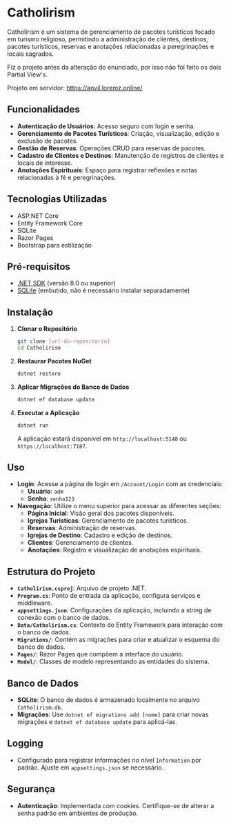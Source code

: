 # Catholirism

Catholirism é um sistema de gerenciamento de pacotes turísticos focado em turismo religioso, permitindo a administração de clientes, destinos, pacotes turísticos, reservas e anotações relacionadas a peregrinações e locais sagrados.

Fiz o projeto antes da alteração do enunciado, por isso não foi feito os dois Partial View's.

Projeto em servidor: https://anvil.loremz.online/

## Funcionalidades

- **Autenticação de Usuários**: Acesso seguro com login e senha.
- **Gerenciamento de Pacotes Turísticos**: Criação, visualização, edição e exclusão de pacotes.
- **Gestão de Reservas**: Operações CRUD para reservas de pacotes.
- **Cadastro de Clientes e Destinos**: Manutenção de registros de clientes e locais de interesse.
- **Anotações Espirituais**: Espaço para registrar reflexões e notas relacionadas à fé e peregrinações.

## Tecnologias Utilizadas

- ASP.NET Core
- Entity Framework Core
- SQLite
- Razor Pages
- Bootstrap para estilização

## Pré-requisitos

- [.NET SDK](https://dotnet.microsoft.com/download) (versão 8.0 ou superior)
- [SQLite](https://www.sqlite.org/download.html) (embutido, não é necessário instalar separadamente)

## Instalação

1. **Clonar o Repositório**
   ```bash
   git clone [url-do-repositorio]
   cd Catholirism
   ```

2. **Restaurar Pacotes NuGet**
   ```bash
   dotnet restore
   ```

3. **Aplicar Migrações do Banco de Dados**
   ```bash
   dotnet ef database update
   ```

4. **Executar a Aplicação**
   ```bash
   dotnet run
   ```

   A aplicação estará disponível em `http://localhost:5140` ou `https://localhost:7187`.

## Uso

- **Login**: Acesse a página de login em `/Account/Login` com as credenciais:
  - **Usuário**: `adm`
  - **Senha**: `senha123`
- **Navegação**: Utilize o menu superior para acessar as diferentes seções:
  - **Página Inicial**: Visão geral dos pacotes disponíveis.
  - **Igrejas Turísticas**: Gerenciamento de pacotes turísticos.
  - **Reservas**: Administração de reservas.
  - **Igrejas de Destino**: Cadastro e edição de destinos.
  - **Clientes**: Gerenciamento de clientes.
  - **Anotações**: Registro e visualização de anotações espirituais.

## Estrutura do Projeto

- **`Catholirism.csproj`**: Arquivo de projeto .NET.
- **`Program.cs`**: Ponto de entrada da aplicação, configura serviços e middleware.
- **`appsettings.json`**: Configurações da aplicação, incluindo a string de conexão com o banco de dados.
- **`Data/Catholirism.cs`**: Contexto do Entity Framework para interação com o banco de dados.
- **`Migrations/`**: Contém as migrações para criar e atualizar o esquema do banco de dados.
- **`Pages/`**: Razor Pages que compõem a interface do usuário.
- **`Model/`**: Classes de modelo representando as entidades do sistema.

## Banco de Dados

- **SQLite**: O banco de dados é armazenado localmente no arquivo `Catholirism.db`.
- **Migrações**: Use `dotnet ef migrations add [nome]` para criar novas migrações e `dotnet ef database update` para aplicá-las.

## Logging

- Configurado para registrar informações no nível `Information` por padrão. Ajuste em `appsettings.json` se necessário.

## Segurança

- **Autenticação**: Implementada com cookies. Certifique-se de alterar a senha padrão em ambientes de produção.
